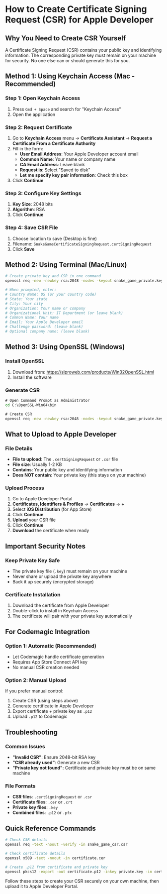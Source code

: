 # How to Create Certificate Signing Request (CSR) for Apple Developer

## Why You Need to Create CSR Yourself

A Certificate Signing Request (CSR) contains your public key and identifying information. The corresponding private key must remain on your machine for security. No one else can or should generate this for you.

## Method 1: Using Keychain Access (Mac - Recommended)

### Step 1: Open Keychain Access
1. Press `Cmd + Space` and search for "Keychain Access"
2. Open the application

### Step 2: Request Certificate
1. Go to **Keychain Access** menu → **Certificate Assistant** → **Request a Certificate From a Certificate Authority**
2. Fill in the form:
   - **User Email Address**: Your Apple Developer account email
   - **Common Name**: Your name or company name
   - **CA Email Address**: Leave blank
   - **Request is**: Select "Saved to disk"
   - **Let me specify key pair information**: Check this box
3. Click **Continue**

### Step 3: Configure Key Settings
1. **Key Size**: 2048 bits
2. **Algorithm**: RSA
3. Click **Continue**

### Step 4: Save CSR File
1. Choose location to save (Desktop is fine)
2. Filename: `SnakeGameCertificateSigningRequest.certSigningRequest`
3. Click **Save**

## Method 2: Using Terminal (Mac/Linux)

```bash
# Create private key and CSR in one command
openssl req -new -newkey rsa:2048 -nodes -keyout snake_game_private.key -out snake_game_csr.csr

# When prompted, enter:
# Country Name: US (or your country code)
# State: Your state
# City: Your city
# Organization: Your name or company
# Organizational Unit: IT Department (or leave blank)
# Common Name: Your name
# Email: Your Apple Developer email
# Challenge password: (leave blank)
# Optional company name: (leave blank)
```

## Method 3: Using OpenSSL (Windows)

### Install OpenSSL
1. Download from: https://slproweb.com/products/Win32OpenSSL.html
2. Install the software

### Generate CSR
```cmd
# Open Command Prompt as Administrator
cd C:\OpenSSL-Win64\bin

# Create CSR
openssl req -new -newkey rsa:2048 -nodes -keyout snake_game_private.key -out snake_game_csr.csr
```

## What to Upload to Apple Developer

### File Details
- **File to upload**: The `.certSigningRequest` or `.csr` file
- **File size**: Usually 1-2 KB
- **Contains**: Your public key and identifying information
- **Does NOT contain**: Your private key (this stays on your machine)

### Upload Process
1. Go to Apple Developer Portal
2. **Certificates, Identifiers & Profiles** → **Certificates** → **+**
3. Select **iOS Distribution** (for App Store)
4. Click **Continue**
5. **Upload** your CSR file
6. Click **Continue**
7. **Download** the certificate when ready

## Important Security Notes

### Keep Private Key Safe
- The private key file (`.key`) must remain on your machine
- Never share or upload the private key anywhere
- Back it up securely (encrypted storage)

### Certificate Installation
1. Download the certificate from Apple Developer
2. Double-click to install in Keychain Access
3. The certificate will pair with your private key automatically

## For Codemagic Integration

### Option 1: Automatic (Recommended)
- Let Codemagic handle certificate generation
- Requires App Store Connect API key
- No manual CSR creation needed

### Option 2: Manual Upload
If you prefer manual control:
1. Create CSR (using steps above)
2. Generate certificate in Apple Developer
3. Export certificate + private key as `.p12`
4. Upload `.p12` to Codemagic

## Troubleshooting

### Common Issues
- **"Invalid CSR"**: Ensure 2048-bit RSA key
- **"CSR already used"**: Generate a new CSR
- **"Private key not found"**: Certificate and private key must be on same machine

### File Formats
- **CSR files**: `.certSigningRequest` or `.csr`
- **Certificate files**: `.cer` or `.crt`
- **Private key files**: `.key`
- **Combined files**: `.p12` or `.pfx`

## Quick Reference Commands

```bash
# Check CSR details
openssl req -text -noout -verify -in snake_game_csr.csr

# Check certificate details
openssl x509 -text -noout -in certificate.cer

# Create .p12 from certificate and private key
openssl pkcs12 -export -out certificate.p12 -inkey private.key -in certificate.cer
```

Follow these steps to create your CSR securely on your own machine, then upload it to Apple Developer Portal.